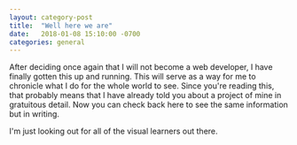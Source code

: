 ```yaml
---
layout: category-post
title:  "Well here we are"
date:   2018-01-08 15:10:00 -0700
categories: general
---
```

After deciding once again that I will not become a web developer, I have finally gotten this up and running.  This will serve as a way for me to chronicle what I do for the whole world to see.  Since you're reading this, that probably means that I have already told you about a project of mine in gratuitous detail.  Now you can check back here to see the same information but in writing.

I'm just looking out for all of the visual learners out there.